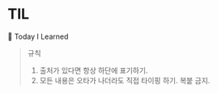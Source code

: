 # TIL

:hamster: Today I Learned

> 규칙
>
> 1. 출처가 있다면 항상 하단에 표기하기.
> 2. 모든 내용은 오타가 나더라도 직접 타이핑 하기. 복붙 금지.
